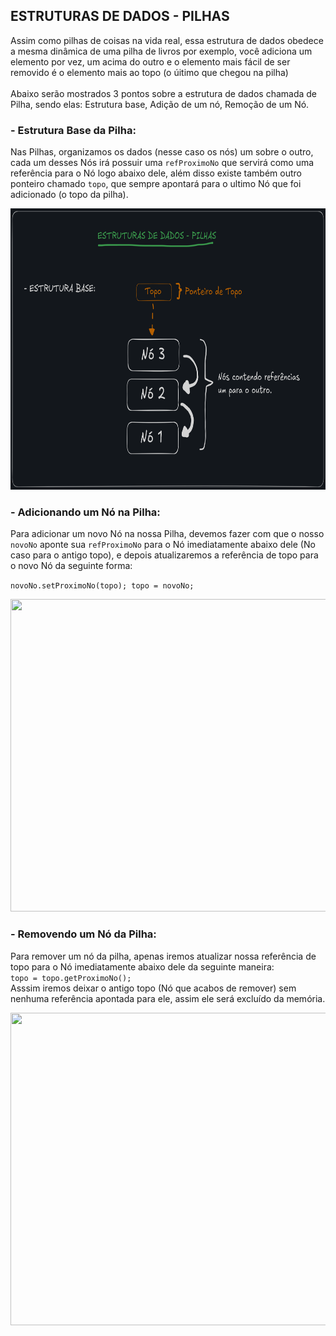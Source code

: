 ## ESTRUTURAS DE DADOS - PILHAS

Assim como pilhas de coisas na vida real, essa estrutura de dados obedece a mesma dinâmica de uma pilha de livros por exemplo, você adiciona
um elemento por vez, um acima do outro e o elemento mais fácil de ser removido é o elemento mais ao topo (o úitimo que chegou na pilha) <br><br>
Abaixo serão mostrados 3 pontos sobre a estrutura de dados chamada de Pilha, sendo elas: Estrutura base, Adição de um nó, Remoção de um Nó.

### - Estrutura Base da Pilha:

Nas Pilhas, organizamos os dados (nesse caso os nós) um sobre o outro, cada um desses Nós irá possuir uma <code>refProximoNo</code> que servirá como
uma referência para o Nó logo abaixo dele, além disso existe também outro ponteiro chamado <code>topo</code>, que sempre apontará para o ultimo Nó
que foi adicionado (o topo da pilha).

<div align="center">
  <img height="450em" width="800em" src="Images/PILHAS/Estrutura Base.png"/>
</div>

### - Adicionando um Nó na Pilha:

Para adicionar um novo Nó na nossa Pilha, devemos fazer com que o nosso <code>novoNo</code> aponte sua <code>refProximoNo</code> para o Nó imediatamente abaixo dele
(No caso para o antigo topo), e depois atualizaremos a referência de topo para o novo Nó da seguinte forma: <br>

<code>novoNo.setProximoNo(topo);
topo = novoNo;
</code>

<div align="center">
  <img height="500em" width="750em" src="Images/PILHAS/Adicionando um Nó.png"/>
</div>

### - Removendo um Nó da Pilha:

Para remover um nó da pilha, apenas iremos atualizar nossa referência de topo para o Nó imediatamente abaixo dele da seguinte maneira: <br>
<code>topo = topo.getProximoNo();</code> <br>
Asssim iremos deixar o antigo topo (Nó que acabos de remover) sem nenhuma referência apontada para ele, assim ele será excluído da memória.

<div align="center">
  <img height="500em" width="750em" src="Images/PILHAS/Removendo um Nó.png"/>
</div>


